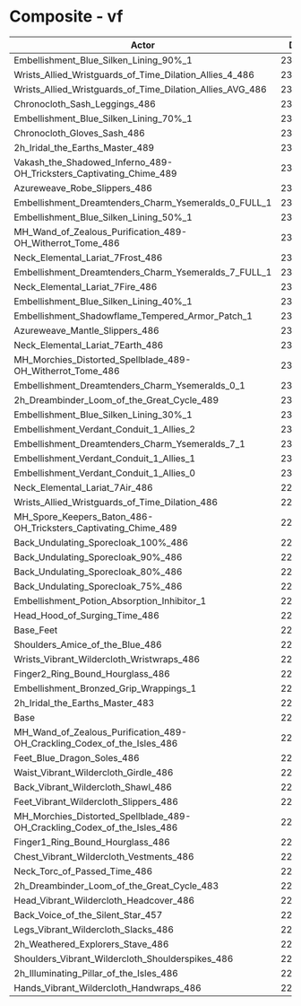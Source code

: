 # Composite - vf
| Actor | DPS | Increase |
|---|:---:|:---:|
|Embellishment_Blue_Silken_Lining_90%_1|233757|2.27%|
|Wrists_Allied_Wristguards_of_Time_Dilation_Allies_4_486|233520|2.16%|
|Wrists_Allied_Wristguards_of_Time_Dilation_Allies_AVG_486|232728|1.82%|
|Chronocloth_Sash_Leggings_486|232710|1.81%|
|Embellishment_Blue_Silken_Lining_70%_1|232634|1.78%|
|Chronocloth_Gloves_Sash_486|232480|1.71%|
|2h_Iridal_the_Earths_Master_489|232337|1.65%|
|Vakash_the_Shadowed_Inferno_489-OH_Tricksters_Captivating_Chime_489|232160|1.57%|
|Azureweave_Robe_Slippers_486|231858|1.44%|
|Embellishment_Dreamtenders_Charm_Ysemeralds_0_FULL_1|231676|1.36%|
|Embellishment_Blue_Silken_Lining_50%_1|231470|1.27%|
|MH_Wand_of_Zealous_Purification_489-OH_Witherrot_Tome_486|231142|1.12%|
|Neck_Elemental_Lariat_7Frost_486|231071|1.09%|
|Embellishment_Dreamtenders_Charm_Ysemeralds_7_FULL_1|231070|1.09%|
|Neck_Elemental_Lariat_7Fire_486|231047|1.08%|
|Embellishment_Blue_Silken_Lining_40%_1|230968|1.05%|
|Embellishment_Shadowflame_Tempered_Armor_Patch_1|230953|1.04%|
|Azureweave_Mantle_Slippers_486|230909|1.02%|
|Neck_Elemental_Lariat_7Earth_486|230758|0.96%|
|MH_Morchies_Distorted_Spellblade_489-OH_Witherrot_Tome_486|230746|0.95%|
|Embellishment_Dreamtenders_Charm_Ysemeralds_0_1|230730|0.94%|
|2h_Dreambinder_Loom_of_the_Great_Cycle_489|230657|0.91%|
|Embellishment_Blue_Silken_Lining_30%_1|230399|0.80%|
|Embellishment_Verdant_Conduit_1_Allies_2|230332|0.77%|
|Embellishment_Dreamtenders_Charm_Ysemeralds_7_1|230302|0.76%|
|Embellishment_Verdant_Conduit_1_Allies_1|230279|0.75%|
|Embellishment_Verdant_Conduit_1_Allies_0|230207|0.72%|
|Neck_Elemental_Lariat_7Air_486|229974|0.61%|
|Wrists_Allied_Wristguards_of_Time_Dilation_486|229904|0.58%|
|MH_Spore_Keepers_Baton_486-OH_Tricksters_Captivating_Chime_489|229432|0.38%|
|Back_Undulating_Sporecloak_100%_486|229240|0.29%|
|Back_Undulating_Sporecloak_90%_486|229188|0.27%|
|Back_Undulating_Sporecloak_80%_486|229174|0.26%|
|Back_Undulating_Sporecloak_75%_486|229117|0.24%|
|Embellishment_Potion_Absorption_Inhibitor_1|229116|0.24%|
|Head_Hood_of_Surging_Time_486|229038|0.20%|
|Base_Feet|228915|0.15%|
|Shoulders_Amice_of_the_Blue_486|228902|0.14%|
|Wrists_Vibrant_Wildercloth_Wristwraps_486|228655|0.04%|
|Finger2_Ring_Bound_Hourglass_486|228640|0.03%|
|Embellishment_Bronzed_Grip_Wrappings_1|228630|0.03%|
|2h_Iridal_the_Earths_Master_483|228616|0.02%|
|Base|228572|0.00%|
|MH_Wand_of_Zealous_Purification_489-OH_Crackling_Codex_of_the_Isles_486|228518|-0.02%|
|Feet_Blue_Dragon_Soles_486|228479|-0.04%|
|Waist_Vibrant_Wildercloth_Girdle_486|228424|-0.06%|
|Back_Vibrant_Wildercloth_Shawl_486|228295|-0.12%|
|Feet_Vibrant_Wildercloth_Slippers_486|228217|-0.16%|
|MH_Morchies_Distorted_Spellblade_489-OH_Crackling_Codex_of_the_Isles_486|228191|-0.17%|
|Finger1_Ring_Bound_Hourglass_486|228127|-0.19%|
|Chest_Vibrant_Wildercloth_Vestments_486|227851|-0.32%|
|Neck_Torc_of_Passed_Time_486|227792|-0.34%|
|2h_Dreambinder_Loom_of_the_Great_Cycle_483|227572|-0.44%|
|Head_Vibrant_Wildercloth_Headcover_486|227536|-0.45%|
|Back_Voice_of_the_Silent_Star_457|227477|-0.48%|
|Legs_Vibrant_Wildercloth_Slacks_486|227439|-0.50%|
|2h_Weathered_Explorers_Stave_486|227418|-0.51%|
|Shoulders_Vibrant_Wildercloth_Shoulderspikes_486|227355|-0.53%|
|2h_Illuminating_Pillar_of_the_Isles_486|227138|-0.63%|
|Hands_Vibrant_Wildercloth_Handwraps_486|227111|-0.64%|
